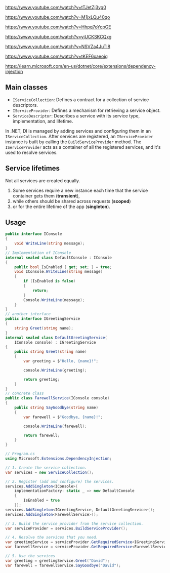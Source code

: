 https://www.youtube.com/watch?v=tTJetZj3vg0

https://www.youtube.com/watch?v=M1jxLQu40qo

https://www.youtube.com/watch?v=Hhpq7oYcpGE

https://www.youtube.com/watch?v=yjUCKSKCQxg

https://www.youtube.com/watch?v=NSVZa4JuTl8

https://www.youtube.com/watch?v=tKEF6xaeoig

https://learn.microsoft.com/en-us/dotnet/core/extensions/dependency-injection

## Main classes

* `IServiceCollection`: Defines a contract for a collection of service descriptors.
* `IServiceProvider`: Defines a mechanism for retrieving a service object.
* `ServiceDescriptor`: Describes a service with its service type, implementation, and lifetime.

In .NET, DI is managed by adding services and configuring them in an `IServiceCollection`. After services are registered, an `IServiceProvider` instance is built by calling the `BuildServiceProvider` method. The `IServiceProvider` acts as a container of all the registered services, and it's used to resolve services.


## Service lifetimes

Not all services are created equally. 
1. Some services require a new instance each time that the service container gets them (**transient**), 
2. while others should be shared across requests (**scoped**) 
3. or for the entire lifetime of the app (**singleton**). 


## Usage
```csharp
public interface IConsole
{
    void WriteLine(string message);
}
// Implementation of IConsole
internal sealed class DefaultConsole : IConsole
{
    public bool IsEnabled { get; set; } = true;
    void IConsole.WriteLine(string message)
    {
        if (IsEnabled is false)
        {
            return;
        }
        Console.WriteLine(message);
    }
}
// another interface
public interface IGreetingService
{
    string Greet(string name);
}
internal sealed class DefaultGreetingService(
    IConsole console) : IGreetingService
{
    public string Greet(string name)
    {
        var greeting = $"Hello, {name}!";

        console.WriteLine(greeting);

        return greeting;
    }
}
// concrete class
public class FarewellService(IConsole console)
{
    public string SayGoodbye(string name)
    {
        var farewell = $"Goodbye, {name}!";

        console.WriteLine(farewell);

        return farewell;
    }
}

// Program.cs
using Microsoft.Extensions.DependencyInjection;

// 1. Create the service collection.
var services = new ServiceCollection();

// 2. Register (add and configure) the services.
services.AddSingleton<IConsole>(
    implementationFactory: static _ => new DefaultConsole
    {
        IsEnabled = true
    });
services.AddSingleton<IGreetingService, DefaultGreetingService>();
services.AddSingleton<FarewellService>();

// 3. Build the service provider from the service collection.
var serviceProvider = services.BuildServiceProvider();

// 4. Resolve the services that you need.
var greetingService = serviceProvider.GetRequiredService<IGreetingService>();
var farewellService = serviceProvider.GetRequiredService<FarewellService>();

// 5. Use the services
var greeting = greetingService.Greet("David");
var farewell = farewellService.SayGoodbye("David");
```